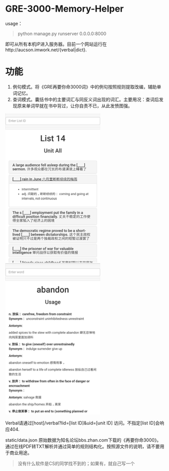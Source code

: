 # GRE-3000-Memory-Helper

usage：
> python manage.py runserver 0.0.0.0:8000

即可从所有本机IP进入服务器。目前一个网站运行在http://aucson.imwork.net/{verbal|dict}.

# 功能
1. 例句模式。将《GRE再要你命3000词》中的例句按照规则提取改编，辅助单词记忆。
2. 查词模式。囊括书中的主要词汇与同反义词出现的词汇。主要用况：查词后发现原来单词早就在书中背过，让你自责不已，从此发愤图强。

<img src="imgs/verbal.jpg" width="300" hegiht="200">
<img src="imgs/dict.jpg" width="300" hegiht="200">

Verbal请通过[host]/verbal?lid=[list ID]&uid=[unit ID] 访问。不指定[list ID]会响应404.

static/data.json 原始数据为知名论坛bbs.zhan.com下载的《再要你命3000》。通过在线PDF转TXT解析并通过简单的规则结构化。按照源文件的说明，请不要用于商业用途。

> 没有什么软件是CS的同学找不到的；如果有，就自己写一个
